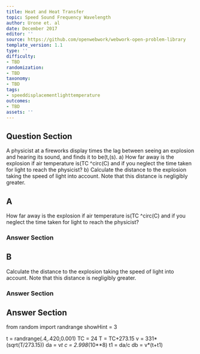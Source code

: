 ```yaml
---
title: Heat and Heat Transfer
topic: Speed Sound Frequency Wavelength
author: Urone et. al
date: December 2017
editor: ''
source: https://github.com/openwebwork/webwork-open-problem-library
template_version: 1.1
type: ''
difficulty:
- TBD
randomization:
- TBD
taxonomy:
- TBD
tags:
- speeddisplacementlighttemperature
outcomes:
- TBD
assets: ''
---
```


## Question Section 

A physicist at a fireworks display times the lag between seeing an explosion and hearing its sound, and finds it to be(t,(s). 
a) How far away is the explosion if air temperature is(TC ^circ(C) and if you neglect the time taken for light to reach the physicist? 
b) Calculate the distance to the explosion taking the speed of light into account. Note that this distance is negligibly greater.

## A
How far away is the explosion if air temperature is(TC ^circ(C) and if you neglect the time taken for light to reach the physicist? 
### Answer Section
## B
Calculate the distance to the explosion taking the speed of light into account. Note that this distance is negligibly greater.
### Answer Section


## Answer Section

from random import randrange
showHint = 3

t = randrange(.4,.420,0.001)
TC = 24
T = TC+273.15
v = 331*(sqrt(T/273.15))
da = v*t
c = 2.998*(10**8)
t1 = da/c
db = v*(t+t1)